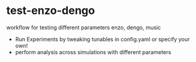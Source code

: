 # test-enzo-dengo
workflow for testing different parameters enzo, dengo, music

- Run Experiments by tweaking tunables in config.yaml or specify your own!
- perform analysis across simulations with different parameters
